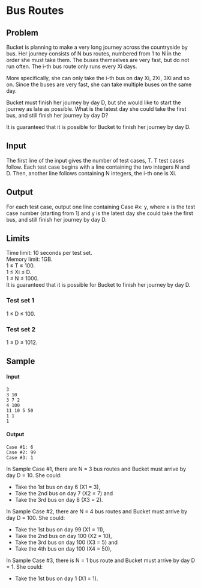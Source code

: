 # Bus Routes

## Problem

Bucket is planning to make a very long journey across the countryside by bus. Her journey consists of N bus routes, numbered from 1 to N in the order she must take them. The buses themselves are very fast, but do not run often. The i-th bus route only runs every Xi days.

More specifically, she can only take the i-th bus on day Xi, 2Xi, 3Xi and so on. Since the buses are very fast, she can take multiple buses on the same day.

Bucket must finish her journey by day D, but she would like to start the journey as late as possible. What is the latest day she could take the first bus, and still finish her journey by day D?

It is guaranteed that it is possible for Bucket to finish her journey by day D.

## Input

The first line of the input gives the number of test cases, T. T test cases follow. Each test case begins with a line containing the two integers N and D. Then, another line follows containing N integers, the i-th one is Xi.

## Output

For each test case, output one line containing Case #x: y, where x is the test case number (starting from 1) and y is the latest day she could take the first bus, and still finish her journey by day D.

## Limits

Time limit: 10 seconds per test set.  
Memory limit: 1GB.  
1 ≤ T ≤ 100.  
1 ≤ Xi ≤ D.  
1 ≤ N ≤ 1000.  
It is guaranteed that it is possible for Bucket to finish her journey by day D.  

### Test set 1

1 ≤ D ≤ 100.

### Test set 2

1 ≤ D ≤ 1012.

## Sample

#### Input
    3
    3 10
    3 7 2
    4 100
    11 10 5 50
    1 1
    1
#### Output
    Case #1: 6
    Case #2: 99
    Case #3: 1

In Sample Case #1, there are N = 3 bus routes and Bucket must arrive by day D = 10. She could:

* Take the 1st bus on day 6 (X1 = 3), 
* Take the 2nd bus on day 7 (X2 = 7) and
* Take the 3rd bus on day 8 (X3 = 2).

In Sample Case #2, there are N = 4 bus routes and Bucket must arrive by day D = 100. She could:

* Take the 1st bus on day 99 (X1 = 11), 
* Take the 2nd bus on day 100 (X2 = 10),
* Take the 3rd bus on day 100 (X3 = 5) and
* Take the 4th bus on day 100 (X4 = 50),

In Sample Case #3, there is N = 1 bus route and Bucket must arrive by day D = 1. She could:

* Take the 1st bus on day 1 (X1 = 1).
